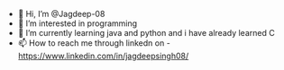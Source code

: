 - 👋 Hi, I’m @Jagdeep-08
- 👀 I’m interested in programming  
- 🌱 I’m currently learning java and python and i have already learned C 
- 📫 How to reach me through linkedn on - https://www.linkedin.com/in/jagdeepsingh08/

<!---
Jagdeep-08/Jagdeep-08 is a ✨ special ✨ repository because its `README.md` (this file) appears on your GitHub profile.
You can click the Preview link to take a look at your changes.
--->
